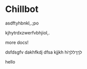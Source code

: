 # Chillbot
asdftyhbnkl,.;po

kjhytrdxzwerfvbhjiol,.



more docs!


dsfdsgfv
dakhfkdj
dfsa
kjjkh
hiלךךללך

hello
